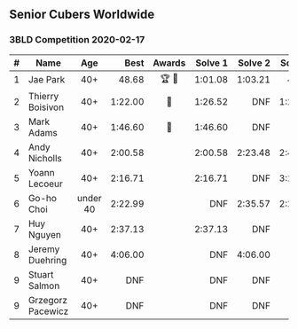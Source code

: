 ## Senior Cubers Worldwide
### 3BLD Competition 2020-02-17

| # | Name | Age | Best | Awards | Solve 1 | Solve 2 | Solve 3 | Video |
| :--: | -- | :--: | --: | :--: | --: | --: | --: | :-- |
| 1 | Jae Park | 40+ | 48.68 | 🏆 🥇 | 1:01.08 | 1:03.21 | 48.68 | [Link](https://www.facebook.com/events/173728187264773/permalink/173945660576359/) |
| 2 | Thierry Boisivon | 40+ | 1:22.00 | 🥈 | 1:26.52 | DNF | 1:22.00 | [Link](https://www.facebook.com/events/173728187264773/permalink/178355273468731/) |
| 3 | Mark Adams | 40+ | 1:46.60 | 🥉 | 1:46.60 | DNF | DNF | [Link](https://www.facebook.com/events/173728187264773/permalink/176409236996668/) |
| 4 | Andy Nicholls | 40+ | 2:00.58 |  | 2:00.58 | 2:23.48 | 2:49.28 | [Link](https://www.facebook.com/events/173728187264773/permalink/174217337215858/) |
| 5 | Yoann Lecoeur | 40+ | 2:16.71 |  | 2:16.71 | DNF | 3:21.50 | [Link](https://www.facebook.com/events/173728187264773/permalink/174101907227401/) |
| 6 | Go-ho Choi | under 40 | 2:22.99 |  | DNF | 2:35.57 | 2:22.99 | |
| 7 | Huy Nguyen | 40+ | 2:37.13 |  | 2:37.13 | DNF | DNF | [Link](https://www.facebook.com/events/173728187264773/permalink/178453600125565/) |
| 8 | Jeremy Duehring | 40+ | 4:06.00 |  | DNF | 4:06.00 | DNF | [Link](https://www.facebook.com/events/173728187264773/permalink/178131816824410/) |
| 9 | Stuart Salmon | 40+ | DNF |  | DNF | DNF | DNF | [Link](https://www.facebook.com/events/173728187264773/permalink/178385403465718/) |
| 9 | Grzegorz Pacewicz | 40+ | DNF |  | DNF | DNF | DNF | |
